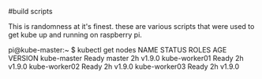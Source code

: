 #build scripts

This is randomness at it's finest.  these are various scripts that were used to get kube up and running on raspberry pi.  

pi@kube-master:~ $ kubectl get nodes
NAME            STATUS    ROLES     AGE       VERSION
kube-master     Ready     master    2h        v1.9.0
kube-worker01   Ready     <none>    2h        v1.9.0
kube-worker02   Ready     <none>    2h        v1.9.0
kube-worker03   Ready     <none>    2h        v1.9.0


